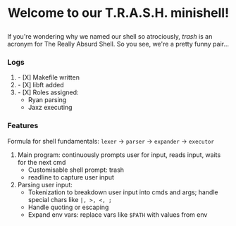 # <p align='center'>Welcome to our T.R.A.S.H. minishell!</p>

If you're wondering why we named our shell so atrociously, <i>trash</i> is an acronym for The Really Absurd Shell. So you see, we're a pretty funny pair...

### Logs
<ol>
	<li>- [X] Makefile written</li>
	<li>- [X] libft added</li>
	<li>- [X] Roles assigned: 
		<ul>
			<li>Ryan parsing</li>
			<li>Jaxz executing</li>
		</ul>
	</li>
</ol>

### Features
Formula for shell fundamentals: <code>lexer</code> -> <code>parser</code> -> <code>expander</code> -> <code>executor</code>
<ol>
	<li>Main program: continuously prompts user for input, reads input, waits for the next cmd
		<ul>
			<li>Customisable shell prompt: trash</li>
			<li>readline to capture user input</li>
		</ul>
	</li>
	<li>Parsing user input:
		<ul>
			<li>Tokenization to breakdown user input into cmds and args; handle special chars like <code>|, >, <, ;</code></li>
			<li>Handle quoting or escaping</li>
			<li>Expand env vars: replace vars like <code>$PATH</code> with values from env</li>
		</ul>
	</li>
</ol>
